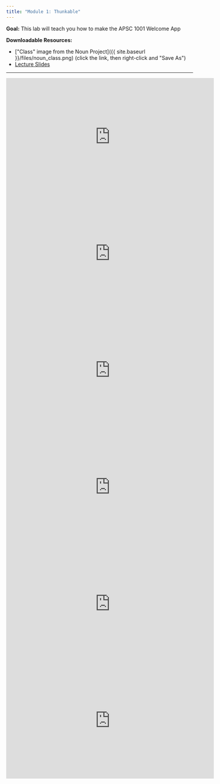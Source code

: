 ```yaml
---
title: "Module 1: Thunkable"
---
```


**Goal:** This lab will teach you how to make the APSC 1001 Welcome App

**Downloadable Resources:** 
- ["Class" image from the Noun Project]({{ site.baseurl }}/files/noun_class.png) (click the link, then right-click and "Save As")
- <a href="{{ site.baseurl }}/files/thunkable_week1.pdf" target="_blank">Lecture Slides</a>

<hr/>

<iframe width="560" height="315" src="https://www.youtube.com/embed/bnFVKUegZhc" frameborder="0" allow="accelerometer; autoplay; clipboard-write; encrypted-media; gyroscope; picture-in-picture" allowfullscreen></iframe>

<iframe width="560" height="315" src="https://www.youtube.com/embed/fkeIxgEYvFY" frameborder="0" allow="accelerometer; autoplay; clipboard-write; encrypted-media; gyroscope; picture-in-picture" allowfullscreen></iframe>

<iframe width="560" height="315" src="https://www.youtube.com/embed/PMHHTzylTfE" frameborder="0" allow="accelerometer; autoplay; clipboard-write; encrypted-media; gyroscope; picture-in-picture" allowfullscreen></iframe>

<iframe width="560" height="315" src="https://www.youtube.com/embed/_gj9Cu4vPK4" frameborder="0" allow="accelerometer; autoplay; clipboard-write; encrypted-media; gyroscope; picture-in-picture" allowfullscreen></iframe>

<iframe width="560" height="315" src="https://www.youtube.com/embed/lkNJijSD3xE" frameborder="0" allow="accelerometer; autoplay; clipboard-write; encrypted-media; gyroscope; picture-in-picture" allowfullscreen></iframe>

<iframe width="560" height="315" src="https://www.youtube.com/embed/Wpv-knN8igg" frameborder="0" allow="accelerometer; autoplay; clipboard-write; encrypted-media; gyroscope; picture-in-picture" allowfullscreen></iframe>
